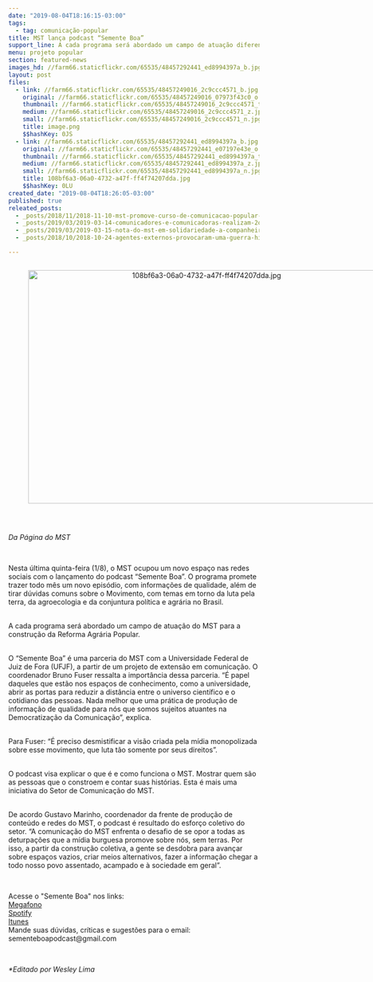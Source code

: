 ```yaml
---
date: "2019-08-04T18:16:15-03:00"
tags:
  - tag: comunicação-popular
title: MST lança podcast “Semente Boa”
support_line: A cada programa será abordado um campo de atuação diferente do MST
menu: projeto popular
section: featured-news
images_hd: //farm66.staticflickr.com/65535/48457292441_ed8994397a_b.jpg
layout: post
files:
  - link: //farm66.staticflickr.com/65535/48457249016_2c9ccc4571_b.jpg
    original: //farm66.staticflickr.com/65535/48457249016_07973f43c0_o.png
    thumbnail: //farm66.staticflickr.com/65535/48457249016_2c9ccc4571_t.jpg
    medium: //farm66.staticflickr.com/65535/48457249016_2c9ccc4571_z.jpg
    small: //farm66.staticflickr.com/65535/48457249016_2c9ccc4571_n.jpg
    title: image.png
    $$hashKey: 0JS
  - link: //farm66.staticflickr.com/65535/48457292441_ed8994397a_b.jpg
    original: //farm66.staticflickr.com/65535/48457292441_e07197e43e_o.jpg
    thumbnail: //farm66.staticflickr.com/65535/48457292441_ed8994397a_t.jpg
    medium: //farm66.staticflickr.com/65535/48457292441_ed8994397a_z.jpg
    small: //farm66.staticflickr.com/65535/48457292441_ed8994397a_n.jpg
    title: 108bf6a3-06a0-4732-a47f-ff4f74207dda.jpg
    $$hashKey: 0LU
created_date: "2019-08-04T18:26:05-03:00"
published: true
releated_posts:
  - _posts/2018/11/2018-11-10-mst-promove-curso-de-comunicacao-popular-em-curitiba.md
  - _posts/2019/03/2019-03-14-comunicadores-e-comunicadoras-realizam-2o-encontro-das-radios-livres-do-mst-no-ceara.md
  - _posts/2019/03/2019-03-15-nota-do-mst-em-solidariedade-a-companheira-valeria-reitora-da-ufal-e-sua-gestao.md
  - _posts/2018/10/2018-10-24-agentes-externos-provocaram-uma-guerra-hibrida-no-brasil-diz-escritor.md

---
```

<div style="text-align:center">
<figure class="image" style="display:inline-block"><img alt="108bf6a3-06a0-4732-a47f-ff4f74207dda.jpg" height="469" src="//farm66.staticflickr.com/65535/48457292441_ed8994397a_b.jpg" width="700" />
<figcaption></figcaption>
</figure>
</div>

<p>&nbsp;</p>

<p><em>Da P&aacute;gina do MST</em></p>

<p>&nbsp;</p>

<p>Nesta &uacute;ltima quinta-feira (1/8), o MST ocupou um novo espa&ccedil;o nas redes sociais com o lan&ccedil;amento do podcast &ldquo;Semente Boa&rdquo;. O programa promete trazer todo m&ecirc;s um novo epis&oacute;dio, com informa&ccedil;&otilde;es de qualidade, al&eacute;m de tirar d&uacute;vidas comuns sobre o Movimento, com temas em torno da luta pela terra, da agroecologia e da conjuntura pol&iacute;tica e agr&aacute;ria no Brasil.&nbsp;</p>

<p><br />
A cada programa ser&aacute; abordado um campo de atua&ccedil;&atilde;o do MST para a constru&ccedil;&atilde;o da Reforma Agr&aacute;ria Popular.</p>

<p><br />
O &ldquo;Semente Boa&rdquo; &eacute; uma parceria do MST com a Universidade Federal de Juiz de Fora (UFJF), a partir de um projeto de extens&atilde;o em comunica&ccedil;&atilde;o. O coordenador Bruno Fuser ressalta a import&acirc;ncia dessa parceria. &ldquo;&Eacute; papel daqueles que est&atilde;o nos espa&ccedil;os de conhecimento, como a universidade, abrir as portas para reduzir a dist&acirc;ncia entre o universo cient&iacute;fico e o cotidiano das pessoas. Nada melhor que uma pr&aacute;tica de produ&ccedil;&atilde;o de informa&ccedil;&atilde;o de qualidade para n&oacute;s que somos sujeitos atuantes na Democratiza&ccedil;&atilde;o da Comunica&ccedil;&atilde;o&rdquo;, explica.&nbsp;</p>

<p><br />
Para Fuser: &ldquo;&Eacute; preciso desmistificar a vis&atilde;o criada pela m&iacute;dia monopolizada sobre esse movimento, que luta t&atilde;o somente por seus direitos&rdquo;.</p>

<p><br />
O podcast visa explicar o que &eacute; e como funciona o MST. Mostrar quem s&atilde;o as pessoas que o constroem e contar suas hist&oacute;rias. Esta &eacute; mais uma iniciativa do Setor de Comunica&ccedil;&atilde;o do MST.&nbsp;</p>

<p><br />
De acordo Gustavo Marinho, coordenador da frente de produ&ccedil;&atilde;o de conte&uacute;do e redes do MST, o podcast &eacute; resultado do esfor&ccedil;o coletivo do setor. &ldquo;A comunica&ccedil;&atilde;o do MST enfrenta o desafio de se opor a todas as deturpa&ccedil;&otilde;es que a m&iacute;dia burguesa promove sobre n&oacute;s, sem terras. Por isso, a partir da constru&ccedil;&atilde;o coletiva, a gente se desdobra para avan&ccedil;ar sobre espa&ccedil;os vazios, criar meios alternativos, fazer a informa&ccedil;&atilde;o chegar a todo nosso povo assentado, acampado e &agrave; sociedade em geral&rdquo;.</p>

<p>&nbsp;</p>

<p>Acesse o &quot;Semente Boa&quot; nos links:<br />
<a href="http://bit.ly/MegafonoSementeBoa">Megafono</a><br />
<a href="http://bit.ly/PodcastSementeBoa">Spotify</a>&nbsp;<br />
<a href="http://bit.ly/SementeBoaItunes">Itunes</a><br />
Mande suas d&uacute;vidas, cr&iacute;ticas e sugest&otilde;es para o email: sementeboapodcast@gmail.com</p>

<p>&nbsp;</p>

<p><em>*Editado por Wesley Lima</em></p>
